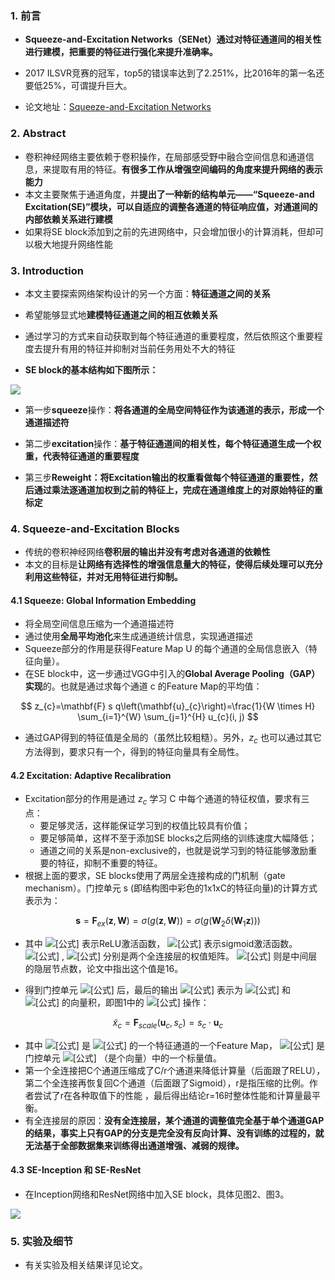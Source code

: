 ### 1. 前言

- **Squeeze-and-Excitation Networks（SENet）通过对特征通道间的相关性进行建模，把重要的特征进行强化来提升准确率。**
- 2017 ILSVR竞赛的冠军，top5的错误率达到了2.251%，比2016年的第一名还要低25%，可谓提升巨大。

- 论文地址：[Squeeze-and-Excitation Networks](https://arxiv.org/abs/1709.01507)

### 2. Abstract

- 卷积神经网络主要依赖于卷积操作，在局部感受野中融合空间信息和通道信息，来提取有用的特征。**有很多工作从增强空间编码的角度来提升网络的表示能力**
- 本文主要聚焦于通道角度，并**提出了一种新的结构单元——“Squeeze-and Excitation(SE)”模块，可以自适应的调整各通道的特征响应值，对通道间的内部依赖关系进行建模**
- 如果将SE block添加到之前的先进网络中，只会增加很小的计算消耗，但却可以极大地提升网络性能

### 3. Introduction

- 本文主要探索网络架构设计的另一个方面：**特征通道之间的关系**
- 希望能够显式地**建模特征通道之间的相互依赖关系**
- 通过学习的方式来自动获取到每个特征通道的重要程度，然后依照这个重要程度去提升有用的特征并抑制对当前任务用处不大的特征

- **SE block的基本结构如下图所示：**

![](https://blog-1258986886.cos.ap-beijing.myqcloud.com/paper/26-1.jpg)

- 第一步**squeeze**操作：**将各通道的全局空间特征作为该通道的表示，形成一个通道描述符**
- 第二步**excitation**操作：**基于特征通道间的相关性，每个特征通道生成一个权重，代表特征通道的重要程度**

- 第三步**Reweight：将Excitation输出的权重看做每个特征通道的重要性，然后通过乘法逐通道加权到之前的特征上，完成在通道维度上的对原始特征的重标定**

### 4. Squeeze-and-Excitation Blocks

- 传统的卷积神经网络**卷积层的输出并没有考虑对各通道的依赖性**
- 本文的目标是**让网络有选择性的增强信息量大的特征，使得后续处理可以充分利用这些特征，并对无用特征进行抑制。**

#### 4.1 Squeeze: Global Information Embedding

- 将全局空间信息压缩为一个通道描述符
- 通过使用**全局平均池化**来生成通道统计信息，实现通道描述
- Squeeze部分的作用是获得Feature Map U 的每个通道的全局信息嵌入（特征向量）。
- 在SE block中，这一步通过VGG中引入的**Global Average Pooling（GAP）实现**的。也就是通过求每个通道 c 的Feature Map的平均值：

$$
z_{c}=\mathbf{F} s q\left(\mathbf{u}_{c}\right)=\frac{1}{W \times H} \sum_{i=1}^{W} \sum_{j=1}^{H} u_{c}(i, j)
$$

- 通过GAP得到的特征值是全局的（虽然比较粗糙）。另外，$z_c$ 也可以通过其它方法得到，要求只有一个，得到的特征向量具有全局性。

#### 4.2 Excitation: Adaptive Recalibration

- Excitation部分的作用是通过 $z_c$ 学习 C 中每个通道的特征权值，要求有三点：
  - 要足够灵活，这样能保证学习到的权值比较具有价值；
  - 要足够简单，这样不至于添加SE blocks之后网络的训练速度大幅降低；
  - 通道之间的关系是non-exclusive的，也就是说学习到的特征能够激励重要的特征，抑制不重要的特征。
- 根据上面的要求，SE blocks使用了两层全连接构成的门机制（gate mechanism）。门控单元 s (即结构图中彩色的1x1xC的特征向量)的计算方式表示为：

$$
\mathbf{s}=\mathbf{F}_{e x}(\mathbf{z}, \mathbf{W})=\sigma(g(\mathbf{z}, \mathbf{W}))=\sigma\left(g\left(\mathbf{W}_{2} \delta\left(\mathbf{W}_{1} \mathbf{z}\right)\right)\right)
$$

- 其中 ![[公式]](https://www.zhihu.com/equation?tex=%5Cdelta) 表示ReLU激活函数， ![[公式]](https://www.zhihu.com/equation?tex=%5Csigma) 表示sigmoid激活函数。 ![[公式]](https://www.zhihu.com/equation?tex=%5Cmathbf%7BW%7D_1+%5Cin+%5Cmathbb%7BR%7D%5E%7B%5Cfrac%7BC%7D%7Br%7D%5Ctimes+C%7D) , ![[公式]](https://www.zhihu.com/equation?tex=%5Cmathbf%7BW%7D_2+%5Cin+%5Cmathbb%7BR%7D%5E%7BC%5Ctimes%5Cfrac%7BC%7D%7Br%7D%7D) 分别是两个全连接层的权值矩阵。 ![[公式]](https://www.zhihu.com/equation?tex=r) 则是中间层的隐层节点数，论文中指出这个值是16。

- 得到门控单元 ![[公式]](https://www.zhihu.com/equation?tex=%5Cmathbf%7Bs%7D) 后，最后的输出 ![[公式]](https://www.zhihu.com/equation?tex=%5Ctilde%7B%5Cmathbf%7BX%7D%7D) 表示为 ![[公式]](https://www.zhihu.com/equation?tex=%5Cmathbf%7Bs%7D) 和 ![[公式]](https://www.zhihu.com/equation?tex=%5Cmathbf%7BU%7D) 的向量积，即图1中的 ![[公式]](https://www.zhihu.com/equation?tex=%5Cmathbf%7BF%7D_%7Bscale%7D%28%5Ccdot%2C%5Ccdot%29) 操作：

$$
\tilde{x}_{c}=\mathbf{F}_{s c a l e}\left(\mathbf{u}_{c}, s_{c}\right)=s_{c} \cdot \mathbf{u}_{c}
$$

- 其中 ![[公式]](https://www.zhihu.com/equation?tex=%5Ctilde%7Bx%7D_c) 是 ![[公式]](https://www.zhihu.com/equation?tex=%5Ctilde%7B%5Cmathbf%7BX%7D%7D) 的一个特征通道的一个Feature Map， ![[公式]](https://www.zhihu.com/equation?tex=s_c) 是门控单元 ![[公式]](https://www.zhihu.com/equation?tex=%5Cmathbf%7Bs%7D) （是个向量）中的一个标量值。
- 第一个全连接把C个通道压缩成了C/r个通道来降低计算量（后面跟了RELU），第二个全连接再恢复回C个通道（后面跟了Sigmoid），r是指压缩的比例。作者尝试了r在各种取值下的性能 ，最后得出结论r=16时整体性能和计算量最平衡。
- 有全连接层的原因：**没有全连接层，某个通道的调整值完全基于单个通道GAP的结果，事实上只有GAP的分支是完全没有反向计算、没有训练的过程的，就无法基于全部数据集来训练得出通道增强、减弱的规律。**

#### 4.3 SE-Inception 和 SE-ResNet

- 在Inception网络和ResNet网络中加入SE block，具体见图2、图3。

![](https://blog-1258986886.cos.ap-beijing.myqcloud.com/paper/26-2.jpg)

### 5. 实验及细节

- 有关实验及相关结果详见论文。